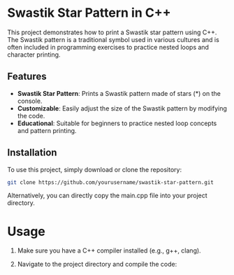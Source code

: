 # Swastik Star Pattern in C++

This project demonstrates how to print a Swastik star pattern using C++. The Swastik pattern is a traditional symbol used in various cultures and is often included in programming exercises to practice nested loops and character printing.

## Features

- **Swastik Star Pattern**: Prints a Swastik pattern made of stars (*) on the console.
- **Customizable**: Easily adjust the size of the Swastik pattern by modifying the code.
- **Educational**: Suitable for beginners to practice nested loop concepts and pattern printing.

## Installation

To use this project, simply download or clone the repository:

```bash
git clone https://github.com/yourusername/swastik-star-pattern.git
```

Alternatively, you can directly copy the main.cpp file into your project directory.

# Usage
1. Make sure you have a C++ compiler installed (e.g., g++, clang).

2. Navigate to the project directory and compile the code:





























